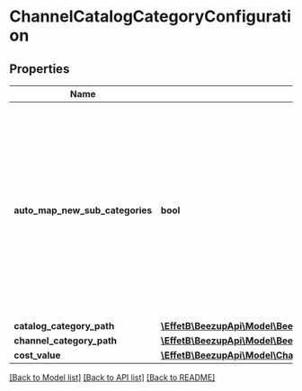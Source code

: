 # ChannelCatalogCategoryConfiguration

## Properties
Name | Type | Description | Notes
------------ | ------------- | ------------- | -------------
**auto_map_new_sub_categories** | **bool** | Great feature! In case of mapping to parent catalog category, you can ask to automatically map new sub catalog category in the next importation to this channel category path. | 
**catalog_category_path** | [**\EffetB\BeezupApi\Model\BeezUPCommonCatalogCategoryPath**](BeezUPCommonCatalogCategoryPath.md) |  | 
**channel_category_path** | [**\EffetB\BeezupApi\Model\BeezUPCommonChannelCategoryPath**](BeezUPCommonChannelCategoryPath.md) |  | [optional] 
**cost_value** | [**\EffetB\BeezupApi\Model\ChannelCatalogCategoryCostValue**](ChannelCatalogCategoryCostValue.md) |  | [optional] 

[[Back to Model list]](../README.md#documentation-for-models) [[Back to API list]](../README.md#documentation-for-api-endpoints) [[Back to README]](../README.md)


